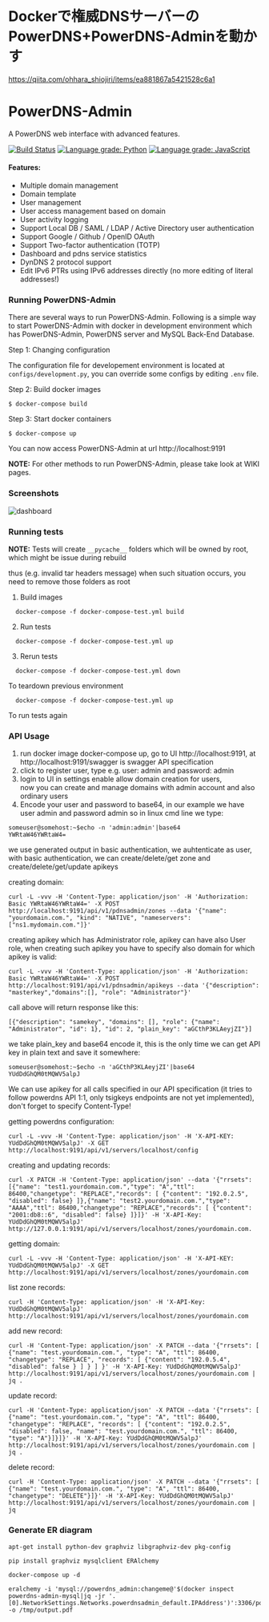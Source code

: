 # Dockerで権威DNSサーバーのPowerDNS+PowerDNS-Adminを動かす
https://qiita.com/ohhara_shiojiri/items/ea881867a5421528c6a1

# PowerDNS-Admin
A PowerDNS web interface with advanced features.

[![Build Status](https://travis-ci.org/ngoduykhanh/PowerDNS-Admin.svg?branch=master)](https://travis-ci.org/ngoduykhanh/PowerDNS-Admin)
[![Language grade: Python](https://img.shields.io/lgtm/grade/python/g/ngoduykhanh/PowerDNS-Admin.svg?logo=lgtm&logoWidth=18)](https://lgtm.com/projects/g/ngoduykhanh/PowerDNS-Admin/context:python)
[![Language grade: JavaScript](https://img.shields.io/lgtm/grade/javascript/g/ngoduykhanh/PowerDNS-Admin.svg?logo=lgtm&logoWidth=18)](https://lgtm.com/projects/g/ngoduykhanh/PowerDNS-Admin/context:javascript)

#### Features:
- Multiple domain management
- Domain template
- User management
- User access management based on domain
- User activity logging
- Support Local DB / SAML / LDAP / Active Directory user authentication
- Support Google / Github / OpenID OAuth
- Support Two-factor authentication (TOTP)
- Dashboard and pdns service statistics
- DynDNS 2 protocol support
- Edit IPv6 PTRs using IPv6 addresses directly (no more editing of literal addresses!)

### Running PowerDNS-Admin
There are several ways to run PowerDNS-Admin. Following is a simple way to start PowerDNS-Admin with docker in development environment which has PowerDNS-Admin, PowerDNS server and MySQL Back-End Database.

Step 1: Changing configuration

The configuration file for developement environment is located at `configs/development.py`, you can override some configs by editing `.env` file.

Step 2: Build docker images

```$ docker-compose build```

Step 3: Start docker containers

```$ docker-compose up```

You can now access PowerDNS-Admin at url http://localhost:9191

**NOTE:** For other methods to run PowerDNS-Admin, please take look at WIKI pages.

### Screenshots
![dashboard](https://user-images.githubusercontent.com/6447444/44068603-0d2d81f6-9fa5-11e8-83af-14e2ad79e370.png)

### Running tests

**NOTE:** Tests will create `__pycache__` folders which will be owned by root, which might be issue during rebuild

 thus (e.g. invalid tar headers message) when such situation occurs, you need to remove those folders as root

1. Build images

  ```
    docker-compose -f docker-compose-test.yml build
  ```

2. Run tests

  ```
    docker-compose -f docker-compose-test.yml up
  ```

3. Rerun tests

  ```
    docker-compose -f docker-compose-test.yml down
  ```

  To teardown previous environment

  ```
    docker-compose -f docker-compose-test.yml up
  ```

  To run tests again

### API Usage

1. run docker image docker-compose up, go to UI http://localhost:9191, at http://localhost:9191/swagger is swagger API specification
2. click to register user, type e.g. user: admin and password: admin
3. login to UI in settings enable allow domain creation for users,  
  now you can create and manage domains with admin account and also ordinary users
4. Encode your user and password to base64, in our example we have user admin and password admin so in linux cmd line we type:

```
someuser@somehost:~$echo -n 'admin:admin'|base64
YWRtaW46YWRtaW4=
```

we use generated output in basic authentication, we auhtenticate as user,
with basic authentication, we can create/delete/get zone and create/delete/get/update apikeys

creating domain:

```
curl -L -vvv -H 'Content-Type: application/json' -H 'Authorization: Basic YWRtaW46YWRtaW4=' -X POST http://localhost:9191/api/v1/pdnsadmin/zones --data '{"name": "yourdomain.com.", "kind": "NATIVE", "nameservers": ["ns1.mydomain.com."]}'
```

creating apikey which has Administrator role, apikey can have also User role, when creating such apikey you have to specify also domain for which apikey is valid:

```
curl -L -vvv -H 'Content-Type: application/json' -H 'Authorization: Basic YWRtaW46YWRtaW4=' -X POST http://localhost:9191/api/v1/pdnsadmin/apikeys --data '{"description": "masterkey","domains":[], "role": "Administrator"}'
```

call above will return response like this:

```
[{"description": "samekey", "domains": [], "role": {"name": "Administrator", "id": 1}, "id": 2, "plain_key": "aGCthP3KLAeyjZI"}]
```

we take plain_key and base64 encode it, this is the only time we can get API key in plain text and save it somewhere:

```
someuser@somehost:~$echo -n 'aGCthP3KLAeyjZI'|base64
YUdDdGhQM0tMQWV5alpJ
```

We can use apikey for all calls specified in our API specification (it tries to follow powerdns API 1:1, only tsigkeys endpoints are not yet implemented), don't forget to specify Content-Type!

getting powerdns configuration:

```
curl -L -vvv -H 'Content-Type: application/json' -H 'X-API-KEY: YUdDdGhQM0tMQWV5alpJ' -X GET http://localhost:9191/api/v1/servers/localhost/config
```

creating and updating records:

```
curl -X PATCH -H 'Content-Type: application/json' --data '{"rrsets": [{"name": "test1.yourdomain.com.","type": "A","ttl": 86400,"changetype": "REPLACE","records": [ {"content": "192.0.2.5", "disabled": false} ]},{"name": "test2.yourdomain.com.","type": "AAAA","ttl": 86400,"changetype": "REPLACE","records": [ {"content": "2001:db8::6", "disabled": false} ]}]}' -H 'X-API-Key: YUdDdGhQM0tMQWV5alpJ' http://127.0.0.1:9191/api/v1/servers/localhost/zones/yourdomain.com.
```

getting domain:

```
curl -L -vvv -H 'Content-Type: application/json' -H 'X-API-KEY: YUdDdGhQM0tMQWV5alpJ' -X GET http://localhost:9191/api/v1/servers/localhost/zones/yourdomain.com
```

list zone records:

```
curl -H 'Content-Type: application/json' -H 'X-API-Key: YUdDdGhQM0tMQWV5alpJ' http://localhost:9191/api/v1/servers/localhost/zones/yourdomain.com
```

add new record:

```
curl -H 'Content-Type: application/json' -X PATCH --data '{"rrsets": [ {"name": "test.yourdomain.com.", "type": "A", "ttl": 86400, "changetype": "REPLACE", "records": [ {"content": "192.0.5.4", "disabled": false } ] } ] }' -H 'X-API-Key: YUdDdGhQM0tMQWV5alpJ' http://localhost:9191/api/v1/servers/localhost/zones/yourdomain.com | jq .
```

update record:

```
curl -H 'Content-Type: application/json' -X PATCH --data '{"rrsets": [ {"name": "test.yourdomain.com.", "type": "A", "ttl": 86400, "changetype": "REPLACE", "records": [ {"content": "192.0.2.5", "disabled": false, "name": "test.yourdomain.com.", "ttl": 86400, "type": "A"}]}]}' -H 'X-API-Key: YUdDdGhQM0tMQWV5alpJ' http://localhost:9191/api/v1/servers/localhost/zones/yourdomain.com | jq .
```

delete record:

```
curl -H 'Content-Type: application/json' -X PATCH --data '{"rrsets": [ {"name": "test.yourdomain.com.", "type": "A", "ttl": 86400, "changetype": "DELETE"}]}' -H 'X-API-Key: YUdDdGhQM0tMQWV5alpJ' http://localhost:9191/api/v1/servers/localhost/zones/yourdomain.com | jq
```

### Generate ER diagram

```
apt-get install python-dev graphviz libgraphviz-dev pkg-config
```

```
pip install graphviz mysqlclient ERAlchemy
```

```
docker-compose up -d
```

```
eralchemy -i 'mysql://powerdns_admin:changeme@'$(docker inspect powerdns-admin-mysql|jq -jr '.[0].NetworkSettings.Networks.powerdnsadmin_default.IPAddress')':3306/powerdns_admin' -o /tmp/output.pdf
```
